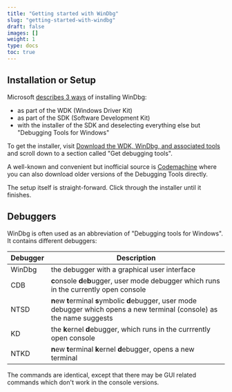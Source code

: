 ```yaml
---
title: "Getting started with WinDbg"
slug: "getting-started-with-windbg"
draft: false
images: []
weight: 1
type: docs
toc: true
---
```


## Installation or Setup
Microsoft [describes 3 ways](https://msdn.microsoft.com/en-us/library/windows/hardware/ff551063(v=vs.85).aspx) of installing WinDbg:
* as part of the WDK (Windows Driver Kit)
* as part of the SDK (Software Development Kit)
* with the installer of the SDK and deselecting everything else but "Debugging Tools for Windows"

To get the installer, visit [Download the WDK, WinDbg, and associated tools](https://developer.microsoft.com/en-us/windows/hardware/windows-driver-kit) and scroll down to a section called "Get debugging tools".

A well-known and convenient but inofficial source is [Codemachine](http://codemachine.com/downloads.html) where you can also download older versions of the Debugging Tools directly.

The setup itself is straight-forward. Click through the installer until it finishes.

## Debuggers
WinDbg is often used as an abbreviation of "Debugging tools for Windows". It contains different debuggers:

| Debugger | Description |
|----------|-------------|
| WinDbg | the debugger with a graphical user interface |
| CDB | **c**onsole **d**e**b**ugger, user mode debugger which runs in the currently open console |
| NTSD | **n**ew **t**erminal **s**ymbolic **d**ebugger, user mode debugger which opens a new terminal (console) as the name suggests |
| KD | the **k**ernel **d**ebugger, which runs in the currrently open console |
| NTKD | **n**ew **t**erminal **k**ernel **d**ebugger, opens a new terminal |

The commands are identical, except that there may be GUI related commands which don't work in the console versions.

